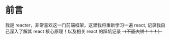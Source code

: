 # 前言

我是 reacter，非常喜欢这一门前端框架，这里我将重新学习一遍 react, 记录我自己深入了解其 react 核心原理！以及相关 react 的踩坑记录 ~~（不画大饼！！！）~~

